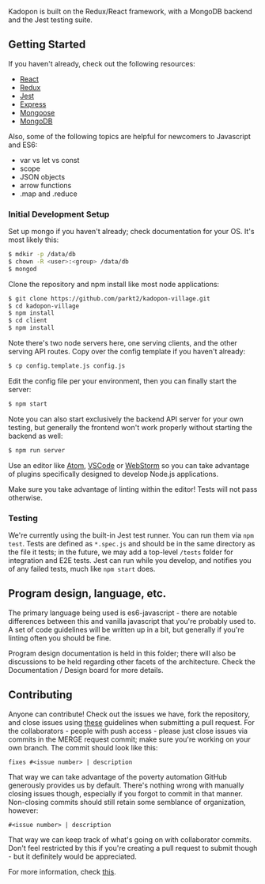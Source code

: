 Kadopon is built on the Redux/React framework, with a MongoDB backend and the Jest testing suite.

## Getting Started

If you haven't already, check out the following resources:
 * [React](https://facebook.github.io/react/)
 * [Redux](http://redux.js.org/)
 * [Jest](https://facebook.github.io/jest/)
 * [Express](http://expressjs.com/en/guide/routing.html)
 * [Mongoose](http://mongoosejs.com/docs/guide.html)
 * [MongoDB](https://docs.mongodb.com/)

Also, some of the following topics are helpful for newcomers to Javascript and ES6:
 * var vs let vs const
 * scope
 * JSON objects
 * arrow functions
 * .map and .reduce

### Initial Development Setup

Set up mongo if you haven't already; check documentation for your OS. It's most likely this:

```sh
$ mdkir -p /data/db
$ chown -R <user>:<group> /data/db
$ mongod
```

Clone the repository and npm install like most node applications:

```sh
$ git clone https://github.com/parkt2/kadopon-village.git
$ cd kadopon-village
$ npm install
$ cd client
$ npm install
```

Note there's two node servers here, one serving clients, and the other serving API routes.
Copy over the config template if you haven't already:

```sh
$ cp config.template.js config.js
```

Edit the config file per your environment, then you can finally start the server:

```sh
$ npm start
```

Note you can also start exclusively the backend API server for your own testing, but generally the frontend won't work properly without starting the backend as well:

```sh
$ npm run server
```

Use an editor like [Atom](https://atom.io/), [VSCode](https://code.visualstudio.com/) or [WebStorm](https://www.jetbrains.com/webstorm/) so you can take advantage of plugins specifically designed to develop Node.js applications.

Make sure you take advantage of linting within the editor! Tests will not pass otherwise.

### Testing

We're currently using the built-in Jest test runner. You can run them via
`npm test`. Tests are defined as `*.spec.js` and should be in the same directory as the file it tests; in the future, we may add a top-level `/tests` folder for integration and E2E tests.
Jest can run while you develop, and notifies you of any failed tests, much like `npm start` does.

## Program design, language, etc.

The primary language being used is es6-javascript - there are notable differences between this and vanilla javascript that you're probably used to. A set of code guidelines will be written up in a bit, but generally if you're linting often you should be fine.

Program design documentation is held in this folder; there will also be discussions to be held regarding other facets of the architecture. Check the Documentation / Design board for more details.

## Contributing

Anyone can contribute! Check out the issues we have, fork the repository, and close issues using [these](https://help.github.com/articles/closing-issues-using-keywords/) guidelines when submitting a pull request. For the collaborators - people with push access - please just close issues via commits in the MERGE request commit; make sure you're working on your own branch. The commit should look like this:

```
fixes #<issue number> | description
```

That way we can take advantage of the poverty automation GitHub generously provides us by default. There's nothing wrong with manually closing issues though, especially if you forgot to commit in that manner. Non-closing commits should still retain some semblance of organization, however:

```
#<issue number> | description
```

That way we can keep track of what's going on with collaborator commits. Don't feel restricted by this if you're creating a pull request to submit though - but it definitely would be appreciated.

For more information, check [this](Code%20Guidelines.md#contributing-for-collaborators).
